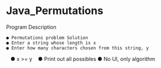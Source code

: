 # Java_Permutations

Program Description

    ● Permutations problem Solution
    ● Enter a string whose length is x
    ● Enter how many characters chosen from this string, y
    ● x >= y
    ● Print out all possibles
    ● No UI, only algorithm
